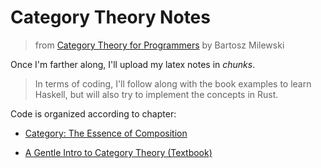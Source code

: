 # Category Theory Notes
> from [Category Theory for Programmers](https://github.com/hmemcpy/milewski-ctfp-pdf) by Bartosz Milewski

Once I'm farther along, I'll upload my latex notes in *chunks*.

> In terms of coding, I'll follow along with the book examples to learn Haskell, but will also try to implement the concepts in Rust. 

Code is organized according to chapter:

* [Category: The Essence of Composition](https://github.com/AmarRSingh/notes/tree/master/Math/Category/1)

* [A Gentle Intro to Category Theory (Textbook)](https://www.logicmatters.net/resources/pdfs/GentleIntro.pdf)